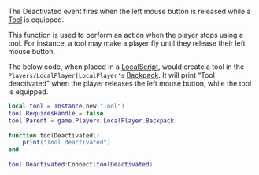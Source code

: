 The Deactivated event fires when the left mouse button is released while a [Tool](https://developer.roblox.com/en-us/api-reference/class/Tool) is equipped.

This function is used to perform an action when the player stops using a tool. For instance, a tool may make a player fly until they release their left mouse button.

The below code, when placed in a [LocalScript](https://developer.roblox.com/en-us/api-reference/class/LocalScript), would create a tool in the `Players/LocalPlayer|LocalPlayer's` [Backpack](https://developer.roblox.com/en-us/api-reference/class/Backpack). It will print “Tool deactivated” when the player releases the left mouse button, while the tool is equipped.

```lua
local tool = Instance.new("Tool")
tool.RequiresHandle = false
tool.Parent = game.Players.LocalPlayer.Backpack
 
function toolDeactivated()
    print("Tool deactivated")
end
 
tool.Deactivated:Connect(toolDeactivated)
```